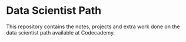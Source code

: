 # Data Scientist Path

This repository contains the notes, projects and extra work done on the data scientist path available at Codecademy.
